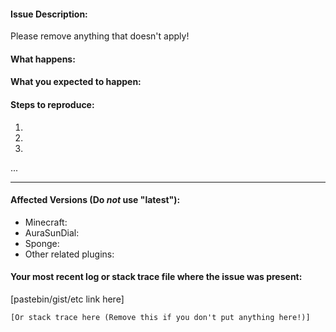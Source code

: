 #### Issue Description:
Please remove anything that doesn't apply!


#### What happens:



#### What you expected to happen:



#### Steps to reproduce:

1.
2.
3.
...

____
#### Affected Versions (Do *not* use "latest"):

- Minecraft:
- AuraSunDial:
- Sponge:
- Other related plugins:

#### Your most recent log or stack trace file where the issue was present:

[pastebin/gist/etc link here]

```
[Or stack trace here (Remove this if you don't put anything here!)]
```
